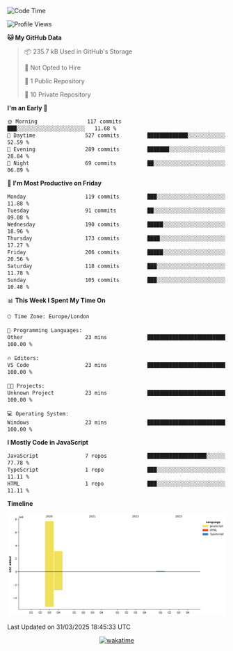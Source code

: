 <!--START_SECTION:waka-->
![Code Time](http://img.shields.io/badge/Code%20Time-100%20hrs%2011%20mins-blue)

![Profile Views](http://img.shields.io/badge/Profile%20Views-0-blue)

**🐱 My GitHub Data** 

> 📦 235.7 kB Used in GitHub's Storage 
 > 
> 🚫 Not Opted to Hire
 > 
> 📜 1 Public Repository 
 > 
> 🔑 10 Private Repository 
 > 
**I'm an Early 🐤** 

```text
🌞 Morning                117 commits         ███░░░░░░░░░░░░░░░░░░░░░░   11.68 % 
🌆 Daytime                527 commits         █████████████░░░░░░░░░░░░   52.59 % 
🌃 Evening                289 commits         ███████░░░░░░░░░░░░░░░░░░   28.84 % 
🌙 Night                  69 commits          ██░░░░░░░░░░░░░░░░░░░░░░░   06.89 % 
```
📅 **I'm Most Productive on Friday** 

```text
Monday                   119 commits         ███░░░░░░░░░░░░░░░░░░░░░░   11.88 % 
Tuesday                  91 commits          ██░░░░░░░░░░░░░░░░░░░░░░░   09.08 % 
Wednesday                190 commits         █████░░░░░░░░░░░░░░░░░░░░   18.96 % 
Thursday                 173 commits         ████░░░░░░░░░░░░░░░░░░░░░   17.27 % 
Friday                   206 commits         █████░░░░░░░░░░░░░░░░░░░░   20.56 % 
Saturday                 118 commits         ███░░░░░░░░░░░░░░░░░░░░░░   11.78 % 
Sunday                   105 commits         ███░░░░░░░░░░░░░░░░░░░░░░   10.48 % 
```


📊 **This Week I Spent My Time On** 

```text
🕑︎ Time Zone: Europe/London

💬 Programming Languages: 
Other                    23 mins             █████████████████████████   100.00 % 

🔥 Editors: 
VS Code                  23 mins             █████████████████████████   100.00 % 

🐱‍💻 Projects: 
Unknown Project          23 mins             █████████████████████████   100.00 % 

💻 Operating System: 
Windows                  23 mins             █████████████████████████   100.00 % 
```

**I Mostly Code in JavaScript** 

```text
JavaScript               7 repos             ███████████████████░░░░░░   77.78 % 
TypeScript               1 repo              ███░░░░░░░░░░░░░░░░░░░░░░   11.11 % 
HTML                     1 repo              ███░░░░░░░░░░░░░░░░░░░░░░   11.11 % 
```



**Timeline**

![Lines of Code chart](https://raw.githubusercontent.com/KvasirDeer/KvasirDeer/master/assets/bar_graph.png)


 Last Updated on 31/03/2025 18:45:33 UTC
<!--END_SECTION:waka-->
<div align="center">
  <a href="https://wakatime.com/badge/user/9c5900a6-7863-42dc-bc47-478d4f2204b8/project/94e8febe-0315-47ec-b0f9-666d8a61decd"><img src="https://wakatime.com/badge/user/9c5900a6-7863-42dc-bc47-478d4f2204b8/project/94e8febe-0315-47ec-b0f9-666d8a61decd.svg" alt="wakatime"></a>
</div>
